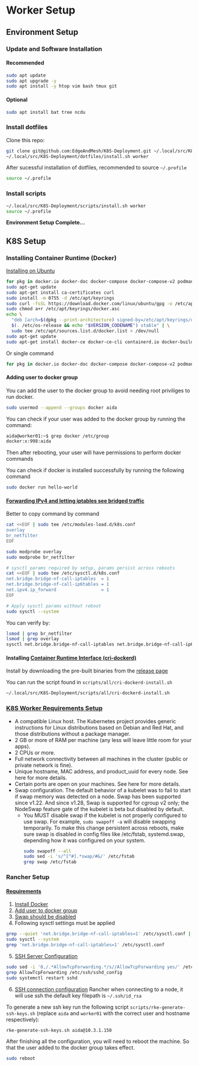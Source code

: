 # Worker Setup

## Environment Setup

### Update and Software Installation

#### Recommended

```sh
sudo apt update
sudo apt upgrade -y
sudo apt install -y htop vim bash tmux git
```

#### Optional

```sh
sudo apt install bat tree ncdu
```

### Install dotfiles

Clone this repo:

```sh
git clone git@github.com:EdgeAndMesh/K8S-Deployment.git ~/.local/src/K8S-Deployment
~/.local/src/K8S-Deployment/dotfiles/install.sh worker
```

After sucessful installation of dotfiles, recommended to source `~/.profile`

```sh
source ~/.profile
```

### Install scripts

```sh
~/.local/src/K8S-Deployment/scripts/install.sh worker
source ~/.profile
```

**Environment Setup Complete...**

## K8S Setup

### Installing Container Runtime (Docker)

[Installing on Ubuntu](https://docs.docker.com/engine/install/ubuntu/)

```sh
for pkg in docker.io docker-doc docker-compose docker-compose-v2 podman-docker containerd runc; do sudo apt-get remove $pkg; done
sudo apt-get update
sudo apt-get install ca-certificates curl
sudo install -m 0755 -d /etc/apt/keyrings
sudo curl -fsSL https://download.docker.com/linux/ubuntu/gpg -o /etc/apt/keyrings/docker.asc
sudo chmod a+r /etc/apt/keyrings/docker.asc
echo \
  "deb [arch=$(dpkg --print-architecture) signed-by=/etc/apt/keyrings/docker.asc] https://download.docker.com/linux/ubuntu \
  $(. /etc/os-release && echo "$VERSION_CODENAME") stable" | \
  sudo tee /etc/apt/sources.list.d/docker.list > /dev/null
sudo apt-get update
sudo apt-get install docker-ce docker-ce-cli containerd.io docker-buildx-plugin docker-compose-plugin
```

Or single command

```sh
for pkg in docker.io docker-doc docker-compose docker-compose-v2 podman-docker containerd runc; do sudo apt-get remove $pkg; done && sudo apt-get update && sudo apt-get install -y ca-certificates curl && sudo install -m 0755 -d /etc/apt/keyrings && sudo curl -fsSL https://download.docker.com/linux/ubuntu/gpg -o /etc/apt/keyrings/docker.asc && sudo chmod a+r /etc/apt/keyrings/docker.asc && echo "deb [arch=$(dpkg --print-architecture) signed-by=/etc/apt/keyrings/docker.asc] https://download.docker.com/linux/ubuntu $(. /etc/os-release && echo "$VERSION_CODENAME") stable" | sudo tee /etc/apt/sources.list.d/docker.list > /dev/null && sudo apt-get update && sudo apt-get install -y docker-ce docker-ce-cli containerd.io docker-buildx-plugin docker-compose-plugin
```

#### Adding user to docker group

You can add the user to the docker group to avoid needing root priviliges to run
docker.

```sh
sudo usermod --append --groups docker aida
```

You can check if your user was added to the docker group by running the command:

```sh
aida@worker01:~$ grep docker /etc/group
docker:x:998:aida
```

Then after rebooting, your user will have permissions to perform docker commands


You can check if docker is installed successfully by running the following
command

```sh
sudo docker run hello-world
```

#### [Forwarding IPv4 and letting iptables see bridged traffic](https://v1-26.docs.kubernetes.io/docs/setup/production-environment/container-runtimes/#forwarding-ipv4-and-letting-iptables-see-bridged-traffic)

Better to copy command by command

```sh
cat <<EOF | sudo tee /etc/modules-load.d/k8s.conf
overlay
br_netfilter
EOF

sudo modprobe overlay
sudo modprobe br_netfilter

# sysctl params required by setup, params persist across reboots
cat <<EOF | sudo tee /etc/sysctl.d/k8s.conf
net.bridge.bridge-nf-call-iptables  = 1
net.bridge.bridge-nf-call-ip6tables = 1
net.ipv4.ip_forward                 = 1
EOF

# Apply sysctl params without reboot
sudo sysctl --system
```

You can verify by:

```sh
lsmod | grep br_netfilter
lsmod | grep overlay
sysctl net.bridge.bridge-nf-call-iptables net.bridge.bridge-nf-call-ip6tables net.ipv4.ip_forward
```

#### Installing [Container Runtime Interface (cri-dockerd)](https://github.com/Mirantis/cri-dockerd)

Install by downloading the pre-built binaries from the [release page](https://github.com/Mirantis/cri-dockerd/releases)

You can run the script found in `scripts/all/cri-dockerd-install.sh`

```sh
~/.local/src/K8S-Deployment/scripts/all/cri-dockerd-install.sh
```

### [K8S Worker Requirements Setup](https://v1-26.docs.kubernetes.io/docs/tasks/tools/install-kubectl-linux/)

- A compatible Linux host. The Kubernetes project provides generic instructions
  for Linux distributions based on Debian and Red Hat, and those distributions
  without a package manager.
- 2 GB or more of RAM per machine (any less will leave little room for your
  apps).
- 2 CPUs or more.
- Full network connectivity between all machines in the cluster (public or
  private network is fine).
- Unique hostname, MAC address, and product_uuid for every node. See here for
  more details.
- Certain ports are open on your machines. See here for more details.
- Swap configuration. The default behavior of a kubelet was to fail to start if
  swap memory was detected on a node. Swap has been supported since v1.22. And
  since v1.28, Swap is supported for cgroup v2 only; the NodeSwap feature gate
  of the kubelet is beta but disabled by default.
  - You MUST disable swap if the kubelet is not properly configured to use swap.
    For example, `sudo swapoff -a` will disable swapping temporarily. To make this
    change persistent across reboots, make sure swap is disabled in config files
    like /etc/fstab, systemd.swap, depending how it was configured on your
    system.
    ```sh
    sudo swapoff --all
    sudo sed -i 's/^[^#].*swap/#&/' /etc/fstab
    grep swap /etc/fstab
    ```

### Rancher Setup

#### [Requirements](https://rke.docs.rancher.com/os)

1. [Install Docker](#installing-container-runtime-(docker))
2. [Add user to docker group](#adding-user-to-docker-group)
3. [Swap should be disabled](#k8s-worker-requirements-setup)
4. Following sysctl settings must be applied
```sh
grep --quiet 'net.bridge.bridge-nf-call-iptables=1' /etc/sysctl.conf || sudo tee --append 'net.bridge.bridge-nf-call-iptables=1' /etc/sysctl.conf
sudo sysctl --system
grep 'net.bridge.bridge-nf-call-iptables=1' /etc/sysctl.conf
```
5. [SSH Server Configuration](https://rke.docs.rancher.com/os#ssh-server-configuration)
```sh
sudo sed -i '0,/.*AllowTcpForwarding.*/s//AllowTcpForwarding yes/' /etc/ssh/sshd_config
grep AllowTcpForwarding /etc/ssh/sshd_config
sudo systemctl restart sshd
```
6. [SSH connection configuration](https://rke.docs.rancher.com/config-options/nodes#ssh-key-path)
Rancher when connecting to a node, it will use ssh the default key filepath is
`~/.ssh/id_rsa`

To generate a new ssh key run the following script
`scripts/rke-generate-ssh-keys.sh` (replace `aida` and `worker01` with the correct
user and hostname respectively):

```sh
rke-generate-ssh-keys.sh aida@10.3.1.150
```

After finishing all the configuration, you will need to reboot the machine. So
that the user added to the docker group takes effect.

```sh
sudo reboot
```

